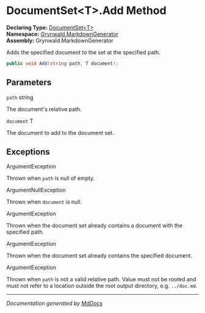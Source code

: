 ﻿<!--  
  <auto-generated>   
    The contents of this file were generated by a tool.  
    Changes to this file may be list if the file is regenerated  
  </auto-generated>   
-->

# DocumentSet\<T\>.Add Method

**Declaring Type:** [DocumentSet\<T\>](../index.md)  
**Namespace:** [Grynwald.MarkdownGenerator](../../index.md)  
**Assembly:** Grynwald.MarkdownGenerator

Adds the specified document to the set at the specified path.

```csharp
public void Add(string path, T document);
```

## Parameters

`path`  string

The document's relative path.

`document`  T

The document to add to the document set.

## Exceptions

ArgumentException

Thrown when `path` is null of empty.

ArgumentNullException

Thrown when `document` is null.

ArgumentException

Thrown when the document set already contains a document with the specified path.

ArgumentException

Thrown when the document set already contains the specified document.

ArgumentException

Thrown when `path` is not a valid relative path. Value must not be rooted and must not refer to a location outside the root output directory, e.g. `../doc.md`.

___

*Documentation generated by [MdDocs](https://github.com/ap0llo/mddocs)*
